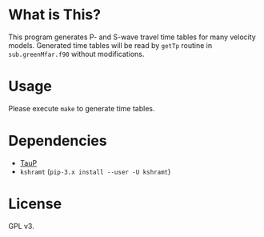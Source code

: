 # What is This?

This program generates P- and S-wave travel time tables for many velocity models.
Generated time tables will be read by `getTp` routine in `sub.greenMfar.f90` without modifications.

# Usage

Please execute `make` to generate time tables.

# Dependencies

- [TauP](http://www.seis.sc.edu/TauP/)
- `kshramt` (`pip-3.x install --user -U kshramt`)

# License

GPL v3.
